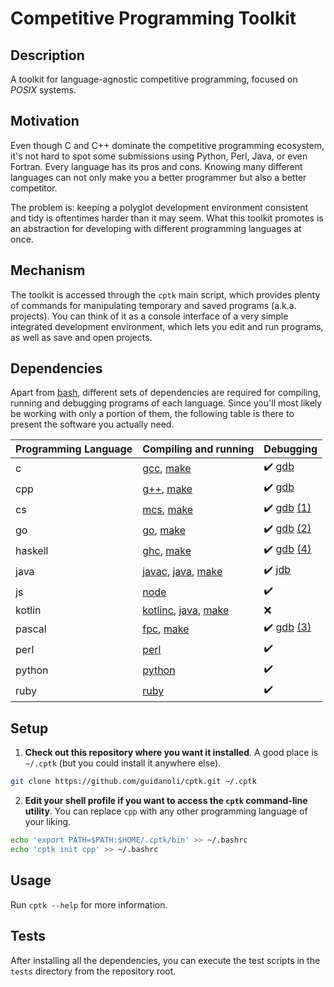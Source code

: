 # Competitive Programming Toolkit

## Description

A toolkit for language-agnostic competitive programming, focused on _POSIX_ systems.

## Motivation

Even though C and C++ dominate the competitive programming ecosystem, it's not hard to spot some submissions using Python, Perl, Java, or even Fortran.
Every language has its pros and cons. Knowing many different languages can not only make you a better programmer but also a better competitor.

The problem is: keeping a polyglot development environment consistent and tidy is oftentimes harder than it may seem.
What this toolkit promotes is an abstraction for developing with different programming languages at once.

## Mechanism

The toolkit is accessed through the `cptk` main script, which provides plenty of commands for manipulating temporary and saved programs (a.k.a. projects).
You can think of it as a console interface of a very simple integrated development environment, which lets you edit and run programs, as well as save and open projects.

## Dependencies

Apart from [bash], different sets of dependencies are required for compiling, running and debugging programs of each language.
Since you'll most likely be working with only a portion of them, the following table is there to present the software you actually need.

| Programming Language | Compiling and running | Debugging |
| :- | :- | :- |
| c | [gcc], [make] | :heavy_check_mark: [gdb] |
| cpp | [g++], [make] | :heavy_check_mark: [gdb] |
| cs | [mcs], [make] | :heavy_check_mark: [gdb] [(1)] |
| go | [go], [make] | :heavy_check_mark: [gdb] [(2)] |
| haskell | [ghc], [make] | :heavy_check_mark: [gdb] [(4)] |
| java | [javac], [java], [make] | :heavy_check_mark: [jdb] |
| js | [node] | :heavy_check_mark: |
| kotlin | [kotlinc], [java], [make] | :x: |
| pascal | [fpc], [make] | :heavy_check_mark: [gdb] [(3)] |
| perl | [perl] | :heavy_check_mark: |
| python | [python] | :heavy_check_mark: |
| ruby | [ruby] | :heavy_check_mark: |

## Setup

1. **Check out this repository where you want it installed**. A good place is `~/.cptk` (but you could install it anywhere else).

```sh
git clone https://github.com/guidanoli/cptk.git ~/.cptk
```

2. **Edit your shell profile if you want to access the `cptk` command-line utility**. You can replace `cpp` with any other programming language of your liking.

```sh
echo 'export PATH=$PATH:$HOME/.cptk/bin' >> ~/.bashrc
echo 'cptk init cpp' >> ~/.bashrc
```

## Usage

Run `cptk --help` for more information.

## Tests

After installing all the dependencies, you can execute the test scripts in the `tests` directory from the repository root.

[(1)]: https://www.mono-project.com/docs/debug+profile/debug/#debugging-with-gdb
[(2)]: https://golang.org/doc/gdb
[(3)]: https://www.freepascal.org/docs-html/user/userse54.html#x165-17200010.2
[(4)]: https://downloads.haskell.org/~ghc/latest/docs/html/users_guide/debug-info.html
[bash]: https://www.gnu.org/software/bash/
[fpc]: https://www.freepascal.org/
[g++]: https://gcc.gnu.org/
[gcc]: https://gcc.gnu.org/
[gdb]: https://www.gnu.org/software/gdb/
[ghc]: https://www.haskell.org/ghc/
[go]: https://golang.org/
[java]: https://docs.oracle.com/javase/7/docs/technotes/tools/windows/java.html
[javac]: https://docs.oracle.com/javase/7/docs/technotes/tools/windows/javac.html
[jdb]: https://docs.oracle.com/javase/7/docs/technotes/tools/windows/jdb.htm
[kotlinc]: https://kotlinlang.org/docs/tutorials/command-line.html
[make]: https://www.gnu.org/software/make/
[mcs]: https://www.mono-project.com/
[node]: https://nodejs.org/en/
[perl]: https://www.perl.org/
[python]: https://www.python.org/
[ruby]: https://www.ruby-lang.org/en/
